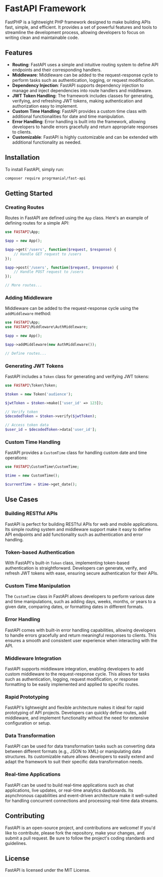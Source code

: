 # FastAPI Framework

FastPHP is a lightweight PHP framework designed to make building APIs fast, simple, and efficient. It provides a set of powerful features and tools to streamline the development process, allowing developers to focus on writing clean and maintainable code.

## Features

- **Routing**: FastAPI uses a simple and intuitive routing system to define API endpoints and their corresponding handlers.
- **Middleware**: Middleware can be added to the request-response cycle to perform tasks such as authentication, logging, or request modification.
- **Dependency Injection**: FastAPI supports dependency injection to manage and inject dependencies into route handlers and middleware.
- **JWT Token Handling**: The framework includes classes for generating, verifying, and refreshing JWT tokens, making authentication and authorization easy to implement.
- **Custom Time Handling**: FastAPI provides a custom time class with additional functionalities for date and time manipulation.
- **Error Handling**: Error handling is built into the framework, allowing developers to handle errors gracefully and return appropriate responses to clients.
- **Customizable**: FastAPI is highly customizable and can be extended with additional functionality as needed.

## Installation

To install FastAPI, simply run:

```bash
composer require progrmanial/fast-api
```

## Getting Started

### Creating Routes

Routes in FastAPI are defined using the `App` class. Here's an example of defining routes for a simple API:

```php
use FASTAPI\App;

$app = new App();

$app->get('/users', function($request, $response) {
    // Handle GET request to /users
});

$app->post('/users', function($request, $response) {
    // Handle POST request to /users
});

// More routes...
```

### Adding Middleware

Middleware can be added to the request-response cycle using the `addMiddleware` method:

```php
use FASTAPI\App;
use FASTAPI\Middleware\AuthMiddleware;

$app = new App();

$app->addMiddleware(new AuthMiddleware());

// Define routes...
```

### Generating JWT Tokens

FastAPI includes a `Token` class for generating and verifying JWT tokens:

```php
use FASTAPI\Token\Token;

$token = new Token('audience');

$jwtToken = $token->make(['user_id' => 123]);

// Verify token
$decodedToken = $token->verify($jwtToken);

// Access token data
$user_id = $decodedToken->data['user_id'];
```

### Custom Time Handling

FastAPI provides a `CustomTime` class for handling custom date and time operations:

```php
use FASTAPI\CustomTime\CustomTime;

$time = new CustomTime();

$currentTime = $time->get_date();
```

## Use Cases

### Building RESTful APIs

FastAPI is perfect for building RESTful APIs for web and mobile applications. Its simple routing system and middleware support make it easy to define API endpoints and add functionality such as authentication and error handling.

### Token-based Authentication

With FastAPI's built-in `Token` class, implementing token-based authentication is straightforward. Developers can generate, verify, and refresh JWT tokens with ease, ensuring secure authentication for their APIs.

### Custom Time Manipulation

The `CustomTime` class in FastAPI allows developers to perform various date and time manipulations, such as adding days, weeks, months, or years to a given date, comparing dates, or formatting dates in different formats.

### Error Handling

FastAPI comes with built-in error handling capabilities, allowing developers to handle errors gracefully and return meaningful responses to clients. This ensures a smooth and consistent user experience when interacting with the API.

### Middleware Integration

FastAPI supports middleware integration, enabling developers to add custom middleware to the request-response cycle. This allows for tasks such as authentication, logging, request modification, or response formatting to be easily implemented and applied to specific routes.

### Rapid Prototyping

FastAPI's lightweight and flexible architecture makes it ideal for rapid prototyping of API projects. Developers can quickly define routes, add middleware, and implement functionality without the need for extensive configuration or setup.

### Data Transformation

FastAPI can be used for data transformation tasks such as converting data between different formats (e.g., JSON to XML) or manipulating data structures. Its customizable nature allows developers to easily extend and adapt the framework to suit their specific data transformation needs.

### Real-time Applications

FastAPI can be used to build real-time applications such as chat applications, live updates, or real-time analytics dashboards. Its asynchronous capabilities and event-driven architecture make it well-suited for handling concurrent connections and processing real-time data streams.

## Contributing

FastAPI is an open-source project, and contributions are welcome! If you'd like to contribute, please fork the repository, make your changes, and submit a pull request. Be sure to follow the project's coding standards and guidelines.

## License

FastAPI is licensed under the MIT License.